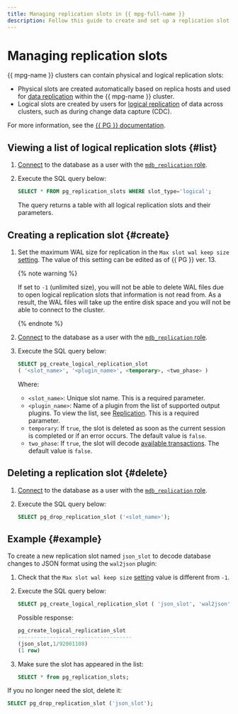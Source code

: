 ```yaml
---
title: Managing replication slots in {{ mpg-full-name }}
description: Follow this guide to create and set up a replication slot.
---
```


# Managing replication slots

{{ mpg-name }} clusters can contain physical and logical replication slots:

* Physical slots are created automatically based on replica hosts and used for [data replication](../concepts/replication.md) within the {{ mpg-name }} cluster.
* Logical slots are created by users for [logical replication](../concepts/replication.md#logical-decoding) of data across clusters, such as during change data capture (CDC).

For more information, see the [{{ PG }} documentation](https://www.postgresql.org/docs/current/logicaldecoding.html).

## Viewing a list of logical replication slots {#list}

1. [Connect](connect.md) to the database as a user with the [`mdb_replication` role](../concepts/roles.md#mdb-replication).
1. Execute the SQL query below:

   ```sql
   SELECT * FROM pg_replication_slots WHERE slot_type='logical';
   ```

   The query returns a table with all logical replication slots and their parameters.

## Creating a replication slot {#create}

1. Set the maximum WAL size for replication in the `Max slot wal keep size` [setting](../concepts/settings-list.md#setting-max-slot-wal-keep-size). The value of this setting can be edited as of {{ PG }} ver. 13.

   {% note warning %}

   If set to `-1` (unlimited size), you will not be able to delete WAL files due to open logical replication slots that information is not read from. As a result, the WAL files will take up the entire disk space and you will not be able to connect to the cluster.

   {% endnote %}

1. [Connect](connect.md) to the database as a user with the [`mdb_replication` role](../concepts/roles.md#mdb-replication).
1. Execute the SQL query below:

   ```sql
   SELECT pg_create_logical_replication_slot
   ( '<slot_name>', '<plugin_name>', <temporary>, <two_phase> )
   ```

   Where:

   * `<slot_name>`: Unique slot name. This is a required parameter.
   * `<plugin_name>`: Name of a plugin from the list of supported output plugins. To view the list, see [Replication](../concepts/replication.md#logical-decoding). This is a required parameter.
   * `temporary`: If `true`, the slot is deleted as soon as the current session is completed or if an error occurs. The default value is `false`.
   * `two_phase`: If `true`, the slot will decode [available transactions](https://www.postgresql.org/docs/current/sql-prepare-transaction.html). The default value is `false`.

## Deleting a replication slot {#delete}

1. [Connect](connect.md) to the database as a user with the [`mdb_replication` role](../concepts/roles.md#mdb-replication).
1. Execute the SQL query below:

   ```sql
   SELECT pg_drop_replication_slot ('<slot_name>');
   ```

## Example {#example}

To create a new replication slot named `json_slot` to decode database changes to JSON format using the `wal2json` plugin:

1. Check that the `Max slot wal keep size` [setting](../concepts/settings-list.md#setting-max-slot-wal-keep-size) value is different from `-1`.
1. Execute the SQL query below:

   ```sql
   SELECT pg_create_logical_replication_slot ( 'json_slot', 'wal2json', false, false );
   ```

   Possible response:

   ```sql
   pg_create_logical_replication_slot
   ------------------------------------
   (json_slot,1/92001108)
   (1 row)
   ```

1. Make sure the slot has appeared in the list:

   ```sql
   SELECT * from pg_replication_slots;
   ```

If you no longer need the slot, delete it:

```sql
SELECT pg_drop_replication_slot ('json_slot');
```
